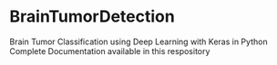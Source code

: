 # BrainTumorDetection
Brain Tumor Classification using Deep Learning with Keras in Python
Complete Documentation available in this respository 
